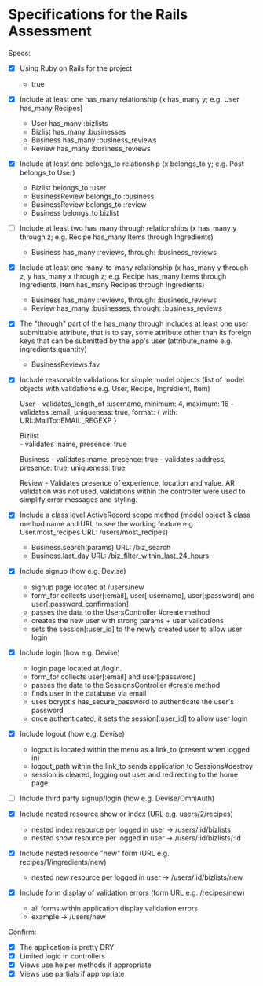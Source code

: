 # Specifications for the Rails Assessment

Specs:
- [x] Using Ruby on Rails for the project

    - true

- [x] Include at least one has_many relationship (x has_many y; e.g. User has_many Recipes)

    -  User has_many :bizlists
    -  Bizlist has_many :businesses
    -  Business has_many :business_reviews
    -  Review has_many :business_reviews  

- [x] Include at least one belongs_to relationship (x belongs_to y; e.g. Post belongs_to User)

    -  Bizlist belongs_to :user
    -  BusinessReview belongs_to :business
    -  BusinessReview belongs_to :review
    -  Business belongs_to bizlist

- [ ] Include at least two has_many through relationships (x has_many y through z; e.g. Recipe has_many Items through Ingredients)

    -  Business has_many :reviews, through: :business_reviews

- [x] Include at least one many-to-many relationship (x has_many y through z, y has_many x through z; e.g. Recipe has_many Items through Ingredients, Item has_many Recipes through Ingredients)

    -  Business has_many :reviews, through: :business_reviews
    -  Review has_many :businesses, through: :business_reviews


- [x] The "through" part of the has_many through includes at least one user submittable attribute, that is to say, some attribute other than its foreign keys that can be submitted by the app's user (attribute_name e.g. ingredients.quantity)

    - BusinessReviews.fav

- [x] Include reasonable validations for simple model objects (list of model objects with validations e.g. User, Recipe, Ingredient, Item)

    User
      - validates_length_of :username, minimum: 4, maximum: 16
      - validates :email, uniqueness: true, format: { with: URI::MailTo::EMAIL_REGEXP }

    Bizlist  
      - validates :name, presence: true

    Business
      - validates :name, presence: true
      - validates :address, presence: true, uniqueness: true

    Review
      - Validates presence of experience, location and value. AR
        validation was not used, validations within the controller were used to simplify error messages and styling.  

- [x] Include a class level ActiveRecord scope method (model object & class method name and URL to see the working feature e.g. User.most_recipes URL: /users/most_recipes)

    - Business.search(params)  URL: /biz_search
    - Business.last_day  URL: /biz_filter_within_last_24_hours

- [x] Include signup (how e.g. Devise)

    - signup page located at /users/new
    - form_for collects user[:email], user[:username], user[:password] and
      user[:password_confirmation]         
    - passes the data to the UsersController #create method
    - creates the new user with strong params + user validations
    - sets the session[:user_id] to the newly created user to allow user login

- [x] Include login (how e.g. Devise)  

    - login page located at /login.
    - form_for collects user[:email] and user[:password]
    - passes the data to the SessionsController #create method
    - finds user in the database via email
    - uses bcrypt's has_secure_password to authenticate the user's password
    - once authenticated, it sets the session[:user_id] to allow user login


- [x] Include logout (how e.g. Devise)

    - logout is located within the menu as a link_to (present when logged in)
    - logout_path within the link_to sends application to Sessions#destroy
    - session is cleared, logging out user and redirecting to the home page

- [ ] Include third party signup/login (how e.g. Devise/OmniAuth)

- [x] Include nested resource show or index (URL e.g. users/2/recipes)

    - nested index resource per logged in user -> /users/:id/bizlists
    - nested show resource per logged in user -> /users/:id/bizlists/:id

- [x] Include nested resource "new" form (URL e.g. recipes/1/ingredients/new)

    - nested new resource per logged in user -> /users/:id/bizlists/new

- [x] Include form display of validation errors (form URL e.g. /recipes/new)

    - all forms within application display validation errors
    - example -> /users/new

Confirm:
- [x] The application is pretty DRY
- [x] Limited logic in controllers
- [x] Views use helper methods if appropriate
- [x] Views use partials if appropriate
